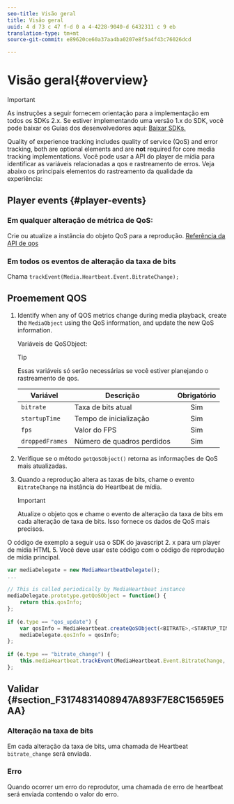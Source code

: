 ```yaml
---
seo-title: Visão geral
title: Visão geral
uuid: 4 d 73 c 47 f-d 0 a 4-4228-9040-d 6432311 c 9 eb
translation-type: tm+mt
source-git-commit: e89620ce60a37aa4ba0207e8f5a4f43c76026dcd

---
```



# Visão geral{#overview}

>[!IMPORTANT]
>
>As instruções a seguir fornecem orientação para a implementação em todos os SDKs 2.x. Se estiver implementando uma versão 1.x do SDK, você pode baixar os Guias dos desenvolvedores aqui: [Baixar SDKs.](/help/sdk-implement/download-sdks.md)

Quality of experience tracking includes quality of service (QoS) and error tracking, both are optional elements and are **not** required for core media tracking implementations. Você pode usar a API do player de mídia para identificar as variáveis relacionadas a qos e rastreamento de erros. Veja abaixo os principais elementos do rastreamento da qualidade da experiência:

## Player events {#player-events}

### Em qualquer alteração de métrica de QoS:

Crie ou atualize a instância do objeto QoS para a reprodução. [Referência da API de qos](https://adobe-marketing-cloud.github.io/media-sdks/reference/javascript/MediaHeartbeat.html#.createQoSObject)

### Em todos os eventos de alteração da taxa de bits

Chama `trackEvent(Media.Heartbeat.Event.BitrateChange);`

## Proemement QOS

1. Identify when any of QOS metrics change during media playback, create the `MediaObject` using the QoS information, and update the new QoS information.

   Variáveis de QoSObject:

   >[!TIP]
   >
   >Essas variáveis só serão necessárias se você estiver planejando o rastreamento de qos.

   | Variável | Descrição | Obrigatório |
   | --- | --- | :---: |
   | `bitrate` | Taxa de bits atual | Sim |
   | `startupTime` | Tempo de inicialização | Sim |
   | `fps` | Valor do FPS | Sim |
   | `droppedFrames` | Número de quadros perdidos | Sim |

1. Verifique se o método `getQoSObject()` retorna as informações de QoS mais atualizadas.
1. Quando a reprodução altera as taxas de bits, chame o evento `BitrateChange` na instância do Heartbeat de mídia.

   >[!IMPORTANT]
   >
   >Atualize o objeto qos e chame o evento de alteração da taxa de bits em cada alteração de taxa de bits. Isso fornece os dados de QoS mais precisos.

O código de exemplo a seguir usa o SDK do javascript 2. x para um player de mídia HTML 5. Você deve usar este código com o código de reprodução de mídia principal.

```js
var mediaDelegate = new MediaHeartbeatDelegate(); 
...  
 
// This is called periodically by MediaHeartbeat instance 
mediaDelegate.prototype.getQoSObject = function() { 
    return this.qosInfo; 
}; 
 
if (e.type == "qos_update") { 
    var qosInfo = MediaHeartbeat.createQoSObject(<BITRATE>,<STARTUP_TIME>,<FPS>,<DROPPED_FRAMES>); 
    mediaDelegate.qosInfo = qosInfo; 
}; 
 
if (e.type == "bitrate_change") { 
    this.mediaHeartbeat.trackEvent(MediaHeartbeat.Event.BitrateChange, qosObject); 
};
```

## Validar {#section_F3174831408947A893F7E8C15659E5AA}

### Alteração na taxa de bits

Em cada alteração da taxa de bits, uma chamada de Heartbeat `bitrate_change` será enviada.

### Erro

Quando ocorrer um erro do reprodutor, uma chamada de erro de heartbeat será enviada contendo o valor do erro.
